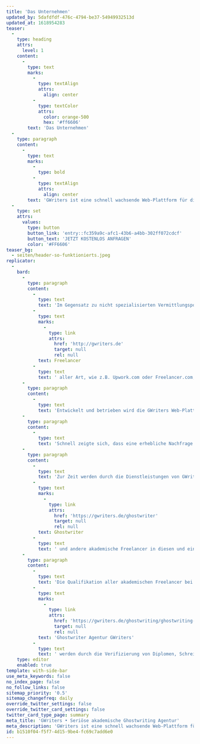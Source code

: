 ```yaml
---
title: 'Das Unternehmen'
updated_by: 5dafdfdf-476c-4794-be37-54949932513d
updated_at: 1618954283
teaser:
  -
    type: heading
    attrs:
      level: 1
    content:
      -
        type: text
        marks:
          -
            type: textAlign
            attrs:
              align: center
          -
            type: textColor
            attrs:
              color: orange-500
              hex: '#ff6606'
        text: 'Das Unternehmen'
  -
    type: paragraph
    content:
      -
        type: text
        marks:
          -
            type: bold
          -
            type: textAlign
            attrs:
              align: center
        text: 'GWriters ist eine schnell wachsende Web-Plattform für die Vermittlung von akademischen Freelancern. Dazu gehören z.B. Lektoren, Korrektoren, Ghostwriter, Texter und Übersetzer; aber auch Autoren und Coaches für viele Einsatzbereiche im wissenschaftlichen Umfeld. Insbesondere unterstützen Sie unsere Freelancer durch die Erstellung von Mustervorlagen für nahezu alle denkbaren Arten von wissenschaftlichen Texten & Arbeiten.'
  -
    type: set
    attrs:
      values:
        type: button
        button_link: 'entry::fc359a9c-afc1-43b6-a4bb-302ff072cdcf'
        button_text: 'JETZT KOSTENLOS ANFRAGEN'
        color: '#FF6606'
teaser_bg:
  - seiten/header-so-funktionierts.jpeg
replicator:
  -
    bard:
      -
        type: paragraph
        content:
          -
            type: text
            text: 'Im Gegensatz zu nicht spezialisierten Vermittlungsportalen für '
          -
            type: text
            marks:
              -
                type: link
                attrs:
                  href: 'http://gwriters.de'
                  target: null
                  rel: null
            text: Freelancer
          -
            type: text
            text: ' aller Art, wie z.B. Upwork.com oder Freelancer.com, unterscheiden sich die Anforderungen an einen Online Service für akademische Freelancer jedoch durch die Notwendigkeiten unbedingter Anonymität aller Beteiligten, juristischer Absicherung und konsequenter Qualitätskontrolle.'
      -
        type: paragraph
        content:
          -
            type: text
            text: 'Entwickelt und betrieben wird die GWriters Web-Plattform von der GWriters International Inc., welche unter dem inzwischen international bekannten Brand "GWriters" auch lokale Plattformen für verschiedene weitere europäischen Länder bereitstellt. Das Portal wurde im Jahr 2011 von einer Gruppe junger Akademiker gegründet und bereits innerhalb weniger Monate durch schlagkräftige Webentwickler & Online-Marketer verstärkt. Mithilfe eines Finanzinvestments konnte die Entwicklung einer allen vorgenannten Anforderungen gerecht werdenden Webapplikation sichergestellt werden. Gleichzeitig gelang es kurzfristig eine grosse Zahl von akademischen Freelancern für die Möglichkeiten einer auf ihre Bedürfnisse spezialisierten Internet-Plattform zu begeistern.'
      -
        type: paragraph
        content:
          -
            type: text
            text: 'Schnell zeigte sich, dass eine erhebliche Nachfrage nach akademischen Autoren, Bearbeitern und Beratern vorhanden ist und, wie bereits in vielen anderen Branchen zuvor, auch in diesem bereits existierende Markt ein Bedarf nach einer zentralen Online Präsenz, Professionalisierung und Bündelung von Kapazitäten besteht. GWriters sieht seine Aufgabe darin, den Markt für akademische Freelancer neu zu definieren und sowohl den Auftraggebern, als auch den freiberuflichen Dienstleistern mit mehrstufiger, teilautomatisierte Qualitätskontrolle, juristischer Absicherung, standardisierten Workflows und natürlich professioneller Abwicklung zur Seite zu stehen.'
      -
        type: paragraph
        content:
          -
            type: text
            text: 'Zur Zeit werden durch die Dienstleistungen von GWriters Kunden in Deutschland, der Schweiz und Großbritannien professionell bei Ihren akademischen Projekten aller Art unterstützt. Da wir selbstverständlich unseren Kunden auch die Möglichkeit bieten möchten, deren wissenschaftliche Ausarbeitungen in der jeweiligen Landessprache zu verfassen, beschäftigen wir auch '
          -
            type: text
            marks:
              -
                type: link
                attrs:
                  href: 'https://gwriters.de/ghostwriter'
                  target: null
                  rel: null
            text: Ghostwriter
          -
            type: text
            text: ' und andere akademische Freelancer in diesen und einer Vielzahl von anderen Ländern.'
      -
        type: paragraph
        content:
          -
            type: text
            text: 'Die Qualifikation aller akademischen Freelancer bei der '
          -
            type: text
            marks:
              -
                type: link
                attrs:
                  href: 'https://gwriters.de/ghostwriting/ghostwriting-agentur/'
                  target: null
                  rel: null
            text: 'Ghostwriter Agentur GWriters'
          -
            type: text
            text: ' werden durch die Verifizierung von Diplomen, Schreibproben und Lebensläufen eingehend geprüft. Unseren Kunden jederzeit die bestmögliche Qualität zu bieten, ist nicht nur unser Anspruch an uns selber, sondern das zentrale Qualitätsversprechen, dass die Marke GWriters zu dem macht, was sie ist: eine neue Definition von Zuverlässigkeit und Qualität.'
    type: editor
    enabled: true
template: with-side-bar
use_meta_keywords: false
no_index_page: false
no_follow_links: false
sitemap_priority: '0.5'
sitemap_changefreq: daily
override_twitter_settings: false
override_twitter_card_settings: false
twitter_card_type_page: summary
meta_title: 'GWriters • Seriöse akademische Ghostwriting Agentur'
meta_description: 'GWriters ist eine schnell wachsende Web-Plattform für die Vermittlung von akademischen Freelancern, z.B. Lektoren, Autoren, Übersetzern & Coaches.'
id: b1510f04-f5f7-4d15-9be4-fc69c7add6e0
---
```

